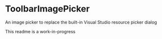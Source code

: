 # ToolbarImagePicker
An image picker to replace the built-in Visual Studio resource picker dialog

This readme is a work-in-progress
